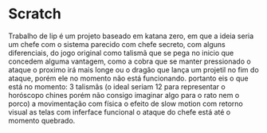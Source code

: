 # Scratch

Trabalho de lip é um projeto baseado em katana zero, em que a ideia seria um chefe com o sistema parecido com chefe secreto, com alguns diferenciais, do jogo original como talismã que se pega no inicio que concedem alguma vantagem, como a cobra que se manter pressionado o ataque o proximo irá mais longe ou o dragão que lança um projetil no fim do ataque, porém ele no momento não está funcionando. portanto eis o que está no momento:
3 talismãs (o ideal seriam 12 para representar o horóscopo chines porém não consigo imaginar algo para o rato nem o porco)
a movimentação com física
o efeito de slow motion com retorno visual
as telas com inferface funcional
o ataque do chefe está até o momento quebrado.
